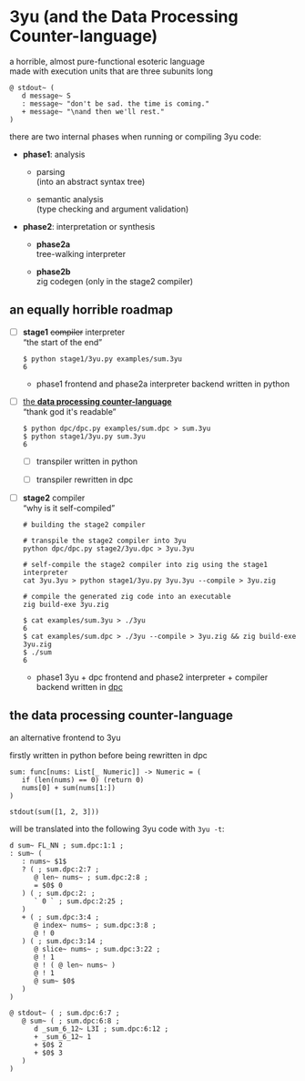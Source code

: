 # 3yu (and the Data Processing Counter-language)

a horrible, almost pure-functional esoteric language \
made with execution units that are three subunits long

```tyu
@ stdout~ (
   d message~ S
   : message~ "don't be sad. the time is coming."
   + message~ "\nand then we'll rest."
)
```

there are two internal phases when running or compiling 3yu code:

- **phase1**: analysis

  - parsing  
    (into an abstract syntax tree)

  - semantic analysis  
    (type checking and argument validation)

- **phase2**: interpretation or synthesis

  - **phase2a**  
    tree-walking interpreter

  - **phase2b**  
    zig codegen (only in the stage2 compiler)

## an equally horrible roadmap

- [ ] **stage1** ~~compiler~~ interpreter  
       “the start of the end”

    ```text
    $ python stage1/3yu.py examples/sum.3yu
    6
    ```

  - phase1 frontend and phase2a interpreter backend
    written in python

- [ ] [the **data processing counter-language**](#the-data-processing-counter-language)  
       “thank god it's readable”

    ```text
    $ python dpc/dpc.py examples/sum.dpc > sum.3yu
    $ python stage1/3yu.py sum.3yu
    6
    ```

  - [ ] transpiler written in python

  - [ ] transpiler rewritten in dpc

- [ ] **stage2** compiler  
       “why is it self-compiled”

    ```text
    # building the stage2 compiler
    
    # transpile the stage2 compiler into 3yu
    python dpc/dpc.py stage2/3yu.dpc > 3yu.3yu
    
    # self-compile the stage2 compiler into zig using the stage1 interpreter
    cat 3yu.3yu > python stage1/3yu.py 3yu.3yu --compile > 3yu.zig
    
    # compile the generated zig code into an executable
    zig build-exe 3yu.zig
    ```

    ```text
    $ cat examples/sum.3yu > ./3yu
    6
    $ cat examples/sum.dpc > ./3yu --compile > 3yu.zig && zig build-exe 3yu.zig
    $ ./sum
    6
    ```

  - phase1 3yu + dpc frontend and phase2 interpreter + compiler backend
    written in [dpc](#the-data-processing-counter-language)

## the data processing counter-language

an alternative frontend to 3yu

firstly written in python before being rewritten in dpc

```dpc
sum: func[nums: List[_ Numeric]] -> Numeric = (
   if (len(nums) == 0) (return 0)
   nums[0] + sum(nums[1:])
)

stdout(sum([1, 2, 3]))
```

will be translated into the following 3yu code with `3yu -t`:

```tyu
d sum~ FL_NN ; sum.dpc:1:1 ;
: sum~ (
   : nums~ $1$
   ? ( ; sum.dpc:2:7 ;
      @ len~ nums~ ; sum.dpc:2:8 ;
      = $0$ 0
   ) ( ; sum.dpc:2: ;
      ` 0 ` ; sum.dpc:2:25 ;
   )
   + ( ; sum.dpc:3:4 ;
      @ index~ nums~ ; sum.dpc:3:8 ;
      @ ! 0
   ) ( ; sum.dpc:3:14 ;
      @ slice~ nums~ ; sum.dpc:3:22 ;
      @ ! 1
      @ ! ( @ len~ nums~ )
      @ ! 1
      @ sum~ $0$
   )
)

@ stdout~ ( ; sum.dpc:6:7 ;
   @ sum~ ( ; sum.dpc:6:8 ;
      d _sum_6_12~ L3I ; sum.dpc:6:12 ;
      + _sum_6_12~ 1
      + $0$ 2
      + $0$ 3
   )
)
```
